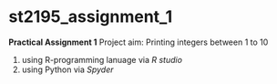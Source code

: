 # st2195_assignment_1
**Practical Assignment 1**
Project aim: Printing integers between 1 to 10
1) using R-programming lanuage via *R studio*
2) using Python via *Spyder*
